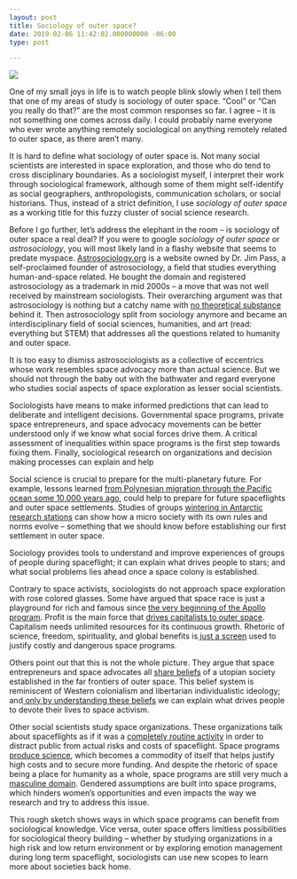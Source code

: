 ```yaml
---
layout: post
title: Sociology of outer space?
date: 2019-02-06 11:42:02.000000000 -06:00
type: post

---
```


<div class="row mt-3">
    <div class="col-sm mt-3 mt-md-0">
        <img class="img-fluid rounded z-depth-1" src="{{ site.baseurl }}/assets/img/saturn-1152524_1920.jpg">
    </div>
</div>




One of my small joys in life is to watch people blink slowly when I tell them that one of my areas of study is sociology of outer space. “Cool” or “Can you really do that?” are the most common responses so far. I agree – it is not something one comes across daily. I could probably name everyone who ever wrote anything remotely sociological on anything remotely related to outer space, as there aren’t many.


It is hard to define what sociology of outer space is. Not many social scientists are interested in space exploration, and those who do tend to cross disciplinary boundaries. As a sociologist myself, I interpret their work through sociological framework, although some of them might self-identify as social geographers, anthropologists, communication scholars, or social historians. Thus, instead of a strict definition, I use *sociology of outer space* as a working title for this fuzzy cluster of social science research.

Before I go further, let’s address the elephant in the room – is sociology of outer space a real deal? If you were to google *sociology of outer space* or *astrosociology*, you will most likely land in a flashy website that seems to predate myspace. [Astrosociology.org](www.astrosociology.org)  is a website owned by Dr. Jim Pass, a self-proclaimed founder of astrosociology, a field that studies everything human-and-space related. He bought the domain and registered astrosociology as a trademark in mid 2000s – a move that was not well received by mainstream sociologists. Their overarching argument was that astrosociology is nothing but a catchy name with [no theoretical substance](https://totaldrek.blogspot.com/search?q=astrosociology)  behind it.  Then astrosociology split from sociology anymore and became an interdisciplinary field of social sciences, humanities, and art (read: everything but STEM) that addresses all the questions related to humanity and outer space. 


It is too easy to dismiss astrosociologists as a collective of eccentrics whose work resembles space advocacy more than actual science. But we should not through the baby out with the bathwater and regard everyone who studies social aspects of space exploration as lesser social scientists.

Sociologists have means to make informed predictions that can lead to deliberate and intelligent decisions. Governmental space programs, private space entrepreneurs, and space advocacy movements can be better understood only if we know what social forces drive them. A critical assessment of inequalities within space programs is the first step towards fixing them. Finally, sociological research on organizations and decision making processes can explain and help 

Social science is crucial to prepare for the multi-planetary future. For example, lessons learned <a rel="noreferrer noopener" aria-label="from Polynesian migration through the Pacific ocean some 10,000 years ago (opens in a new tab)" href="https://www.amazon.com/Interstellar-Migration-Human-Experience-Finney/dp/052005878X" target="_blank">from Polynesian migration through the Pacific ocean some 10,000 years ago</a>, could help to prepare for future spaceflights and outer space settlements. Studies of groups <a href="https://www.springer.com/us/book/9780387973104" target="_blank" rel="noreferrer noopener" aria-label="wintering in Antarctic research stations (opens in a new tab)">wintering in Antarctic research stations</a> can show how a micro society with its own rules and norms evolve – something that we should know before establishing our first settlement in outer space.

Sociology provides tools to understand and improve experiences of groups of people during spaceflight;  it can explain what drives people to stars; and what social problems lies ahead once a space colony is established.

Contrary to space activists, sociologists do not approach space exploration with rose colored glasses. Some have argued that space race is just a playground for rich and famous since <a rel="noreferrer noopener" aria-label="the very beginning of the Apollo program (opens in a new tab)" href="https://www.theatlantic.com/technology/archive/2012/09/moondoggle-the-forgotten-opposition-to-the-apollo-program/262254/" target="_blank">the very beginning of the Apollo program</a>. Profit is the main force that <a rel="noreferrer noopener" aria-label="drives capitalists to outer space (opens in a new tab)" href="https://journals-sagepub-com.proxy.lib.uiowa.edu/doi/full/10.1111/j.1467-954X.2009.01817.x" target="_blank">drives capitalists to outer space</a>. Capitalism needs unlimited resources for its continuous growth. Rhetoric of science, freedom, spirituality, and global benefits is<a href="http://taylordark.com/NASA%20Chapter.pdf" target="_blank" rel="noreferrer noopener" aria-label=" just a screen (opens in a new tab)"> just a screen</a> used to justify costly and dangerous space programs.

Others point out that this is not the whole picture. They argue that space entrepreneurs and space advocates all <a rel="noreferrer noopener" aria-label="share beliefs (opens in a new tab)" href="https://history.nasa.gov/sp4801-chapter30.pdf" target="_blank">share beliefs</a> of a utopian society established in the far frontiers of outer space. This belief system is reminiscent of Western colonialism and libertarian individualistic ideology; and<a href="https://www-jstor-org.proxy.lib.uiowa.edu/stable/41857289?seq=1#metadata_info_tab_contents" target="_blank" rel="noreferrer noopener" aria-label=" only by understanding these beliefs (opens in a new tab)"> only by understanding these beliefs</a> we can explain what drives people to devote their lives to space activism. 

Other social scientists study space organizations. These organizations talk about spaceflights as if it was a <a rel="noreferrer noopener" aria-label="completely routine activity (opens in a new tab)" href="https://history.nasa.gov/sp4801-chapter5.pdf" target="_blank">completely routine activity</a> in order to distract public from actual risks and costs of spaceflight. Space programs <a rel="noreferrer noopener" aria-label="produce science (opens in a new tab)" href="http://journals.sagepub.com/doi/abs/10.1177/030631299029006005" target="_blank">produce science</a>, which becomes a commodity of  itself that helps justify high costs and to secure more funding. And despite the rhetoric of space being a place for humanity as a whole, space programs are still very much a <a href="https://www.amazon.com/Astronaut-Cultural-Mythology-Idealised-Masculinity/dp/144383002X" target="_blank" rel="noreferrer noopener" aria-label="masculine domain (opens in a new tab)">masculine domain</a>. Gendered assumptions are built into space programs, which hinders women’s opportunities and even impacts the way we research and try to address this issue. 

This rough sketch shows ways in which space programs can benefit from sociological knowledge. Vice versa, outer space offers limitless possibilities for sociological theory building – whether by studying organizations in a high risk and low return environment or by exploring emotion management during long term spaceflight, sociologists can use new scopes to learn more about societies back home.


